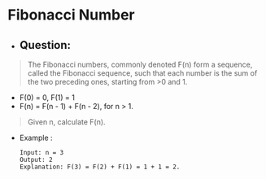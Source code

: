# Fibonacci Number
- ## Question:
>The Fibonacci numbers, commonly denoted F(n) form a sequence, called the Fibonacci sequence, such that each number is the sum of the two preceding ones, starting from >0 and 1.
- F(0) = 0, F(1) = 1
- F(n) = F(n - 1) + F(n - 2), for n > 1.
>Given n, calculate F(n).

- Example :

      Input: n = 3
      Output: 2
      Explanation: F(3) = F(2) + F(1) = 1 + 1 = 2.
